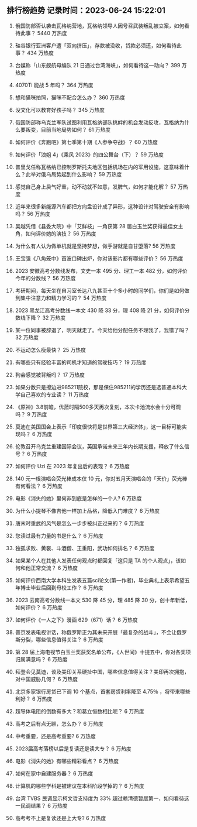 
## 排行榜趋势 记录时间：2023-06-24 15:22:01
  
  1. 俄国防部否认袭击瓦格纳营地，瓦格纳领导人因号召武装叛乱被立案，如何看待此事？ 5440 万热度
    
  2. 硅谷银行亚洲客户遭「双向挤压」，存款被没收，贷款必须还，如何看待此事？ 434 万热度
    
  3. 台媒称「山东舰航母编队 21 日通过台湾海峡」，如何看待这一动向？ 399 万热度
    
  4. 4070Ti 能战 5 年吗？ 364 万热度
    
  5. 想和猫咪拍照，猫咪不配合怎么办？ 360 万热度
    
  6. 没文化可以教育好孩子吗？ 345 万热度
    
  7. 俄国防部称乌克兰军队试图利用瓦格纳部队挑衅的机会发动反攻，瓦格纳为什么要叛变，目前当地局势如何？ 61 万热度
    
  8. 如何评价《奔跑吧》第七季第十期《人参争夺战》？ 60 万热度
    
  9. 如何评价「浪姐 4」《乘风 2023》的四公舞台（下）？ 59 万热度
    
  10. 普里戈任称瓦格纳已控制罗斯托夫地区包括机场在内的军用设施，这意味着什么？此举对俄乌局势起到什么影响？ 59 万热度
    
  11. 感觉自己身上戾气好重，动不动就不如意，发脾气，如何才能化解？ 57 万热度
    
  12. 近年来很多新能源汽车都把方向盘设计成了异形，这种设计对驾驶安全有影响吗？ 56 万热度
    
  13. 吴越凭借《县委大院》中「艾鲜枝」一角获第 28 届白玉兰奖获得最佳女主角，如何评价她的演技？ 56 万热度
    
  14. 为什么有人认为做单机就是坚持梦想，做手游就是自甘堕落? 56 万热度
    
  15. 王宝强《八角笼中》首波口碑出炉，你对该影片都有哪些评价？ 56 万热度
    
  16. 2023 安徽高考分数线发布，文史一本 495 分、理工一本 482 分，如何评价今年的分数线？ 56 万热度
    
  17. 考研期间，每天坐在自习室长达八九甚至十个多小时的同学们，你们是如何做到集中注意力和精力学习的？ 54 万热度
    
  18. 2023 黑龙江高考分数线一本文 430 降 33 分，理 408 降 21 分，如何评价分数线下降？ 32 万热度
    
  19. 某一位同事被辞退了，明天就走了。今天给他分配任务不理我了，我错了吗？ 32 万热度
    
  20. 不运动怎么瘦最快？ 25 万热度
    
  21. 有哪些只有经验丰富的司机才知道的驾驶技巧？ 19 万热度
    
  22. 狗会感觉被背叛吗？ 17 万热度
    
  23. 如果分数只是擦边进985211院校，那是保住985211的学历还是选普通本科大学自己喜欢的专业读？ 11 万热度
    
  24. 《原神》3.8前瞻，优菈时隔500多天再次复刻，本次卡池流水会十分可观吗？ 9 万热度
    
  25. 莫迪在美国国会上表示「印度很快将是世界第三大经济体」，这一目标可能实现吗？ 6 万热度
    
  26. 伦敦召开乌克兰重建国际会议，英国承诺未来三年内长期支援，释放了什么信号？ 6 万热度
    
  27. 如何评价 Uzi 在 2023 年复出后的表现？ 6 万热度
    
  28. 140 元一根演唱会荧光棒成本仅 10 元，你对五月天演唱会的「天价」荧光棒有何看法？ 6 万热度
    
  29. 电影《消失的她》里何非到底是怎样的一个人? 6 万热度
    
  30. 为什么小提琴不像吉他一样加上品格，降低入门难度？ 6 万热度
    
  31. 唐末时重武的风气是怎么一步步被纠正过来的？ 6 万热度
    
  32. 您读过最有力量的书是什么？ 6 万热度
    
  33. 独孤求败、黄裳、斗酒僧、王重阳，武功如何排名？ 6 万热度
    
  34. 如果某个人在其他人发表任何观点时都回复「这只是 TA 的个人观点」，该如何和他正常交流？ 6 万热度
    
  35. 如何评价西南大学本科生发表五篇sci论文(第一作者)，毕业典礼上表示希望五年博士毕业后回到母校工作？ 6 万热度
    
  36. 2023 云南高考分数线一本文 530 降 45 分，理 485 降 30 分，创十年新低，如何评价？ 6 万热度
    
  37. 如何评价《一人之下》漫画 629（671）话？ 6 万热度
    
  38. 普京发表电视讲话，称俄罗斯正为其未来开展「最复杂的战斗」，不会让俄罗斯分裂，哪些信息值得关注？ 6 万热度
    
  39. 第 28 届上海电视节白玉兰奖获奖名单公布，《人世间》十提五中，你对各奖项归属满意吗？ 6 万热度
    
  40. 拜登会见莫迪，谈及美印关系硬扯中国，哪些信息值得关注？美印再次拥抱，对中国威胁几何？ 6 万热度
    
  41. 北京多家银行房贷已下调 10 个基点，首套房贷利率降至 4.75％ ，将带来哪些利好？ 6 万热度
    
  42. 超导体电阻的倒数有多大？和葛立恒数相比呢？ 6 万热度
    
  43. 高考之后有点无聊，怎么办？ 6 万热度
    
  44. 中考重要，还是高考重要? 6 万热度
    
  45. 2023届高考落榜以后是复读还是读大专？ 6 万热度
    
  46. 电影《消失的她》有哪些精彩看点？ 6 万热度
    
  47. 如何在家中自建服务器？ 6 万热度
    
  48. 计算机的哪些学科是被建议在本科阶段学掉的？ 6 万热度
    
  49. 台湾 TVBS 民调显示柯文哲支持度为 33% 超过赖清德暂居第一，如何看待这一民调结果？ 6 万热度
    
  50. 高考考不上是复读还是上大专? 6 万热度
    